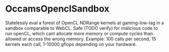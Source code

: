 # OccamsOpenclSandbox
Statelessly eval a forest of OpenCL NDRange kernels at gaming-low-lag in a sandbox comparable to WebCL. Safe (TODO verify) for malicious code to run openCL, which cant allocate more memory or compute cycles than allowed or access the wrong memory. Example: 100 calls per second, 15 kernels each call, 1-10000 gflops depending on your hardware.
